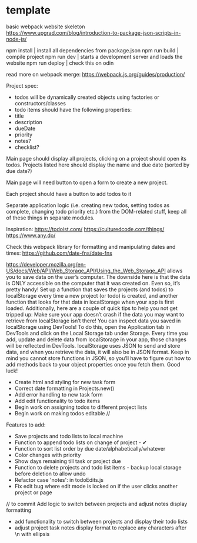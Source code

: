 # template
basic webpack website skeleton
https://www.upgrad.com/blog/introduction-to-package-json-scripts-in-node-js/

npm install | install all dependencies from package.json
npm run build | compile project
npm run dev | starts a development server and loads the website
npm run deploy | check this on odin

read more on webpack merge:
https://webpack.js.org/guides/production/


Project spec:
- todos will be dynamically created objects using factories or constructors/classes
- todo items should have the following properties:
 - title
 - description
 - dueDate
 - priority
 - notes?
 - checklist?

Main page should display all projects, clicking on a project should open its todos. Projects listed here should display the name and due date (sorted by due date?)

Main page will need button to open a form to create a new project.

Each project should have a button to add todos to it

Separate application logic (i.e. creating new todos, setting todos as complete, changing todo priority etc.) from the DOM-related stuff, keep all of these things in separate modules.

Inspiration:
https://todoist.com/
https://culturedcode.com/things/
https://www.any.do/

Check this webpack library for formatting and manipulating dates and times:
https://github.com/date-fns/date-fns

https://developer.mozilla.org/en-US/docs/Web/API/Web_Storage_API/Using_the_Web_Storage_API
allows you to save data on the user’s computer. The downside here is that the data is ONLY accessible on the computer that it was created on. Even so, it’s pretty handy! Set up a function that saves the projects (and todos) to localStorage every time a new project (or todo) is created, and another function that looks for that data in localStorage when your app is first loaded. Additionally, here are a couple of quick tips to help you not get tripped up:
Make sure your app doesn’t crash if the data you may want to retrieve from localStorage isn’t there!
You can inspect data you saved in localStorage using DevTools! To do this, open the Application tab in DevTools and click on the Local Storage tab under Storage. Every time you add, update and delete data from localStorage in your app, those changes will be reflected in DevTools.
localStorage uses JSON to send and store data, and when you retrieve the data, it will also be in JSON format. Keep in mind you cannot store functions in JSON, so you’ll have to figure out how to add methods back to your object properties once you fetch them. Good luck!



 - Create html and styling for new task form
 - Correct date formatting in Projects.new()
 - Add error handling to new task form
 - Add edit functionality to todo items
 - Begin work on assigning todos to different project lists
 - Begin work on making todos editable
 //



 Features to add:
  - Save projects and todo lists to local machine
  - Function to append todo lists on change of project - ✔
  - Function to sort list order by due date/alphabetically/whatever
  - Color changes with priority
  - Show days remaining till task or project due
  - Function to delete projects and todo list items - backup local storage before deletion to allow undo
  - Refactor case 'notes': in todoEdits.js
  - Fix edit bug where edit mode is locked on if the user clicks another project or page

// to commit
Add logic to switch between projects and adjust notes display formatting

 - add functionality to switch between projects and display their todo lists
 - adjust project task notes display format to replace any characters after \n with ellipsis